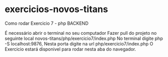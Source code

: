 # exercicios-novos-titans
Como rodar Exercicio 7 - php BACKEND

É necessário abrir o terminal no seu computador
Fazer pull do projeto no seguinte local novos-titans/php/exercicio7/index.php
No terminal digite php -S localhost:9876,
Nesta porta digite na url php/exercicio7/index.php
O Exercicio estará disponivel para rodar nesta aba do navegador.
